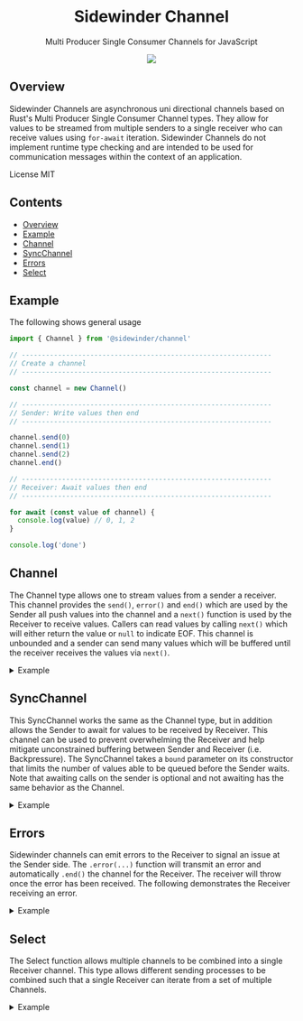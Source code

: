 <div align='center'>

<h1>Sidewinder Channel</h1>

<p>Multi Producer Single Consumer Channels for JavaScript</p>

[<img src="https://img.shields.io/npm/v/@sidewinder/channel?label=%40sidewinder%2Fchannel">](https://www.npmjs.com/package/@sidewinder/channel)

</div>

## Overview

Sidewinder Channels are asynchronous uni directional channels based on Rust's Multi Producer Single Consumer Channel types. They allow for values to be streamed from multiple senders to a single receiver who can receive values using `for-await` iteration. Sidewinder Channels do not implement runtime type checking and are intended to be used for communication messages within the context of an application.

License MIT

## Contents

- [Overview](#Overview)
- [Example](#Example)
- [Channel](#Channel)
- [SyncChannel](#SyncChannel)
- [Errors](#Errors)
- [Select](#Select)

## Example

The following shows general usage

```typescript
import { Channel } from '@sidewinder/channel'

// --------------------------------------------------------------
// Create a channel
// --------------------------------------------------------------

const channel = new Channel()

// --------------------------------------------------------------
// Sender: Write values then end
// --------------------------------------------------------------

channel.send(0)
channel.send(1)
channel.send(2)
channel.end()

// --------------------------------------------------------------
// Receiver: Await values then end
// --------------------------------------------------------------

for await (const value of channel) {
  console.log(value) // 0, 1, 2
}

console.log('done')
```

## Channel

The Channel type allows one to stream values from a sender a receiver. This channel provides the `send()`, `error()` and `end()` which are used by the Sender all push values into the channel and a `next()` function is used by the Receiver to receive values. Callers can read values by calling `next()` which will either return the value or `null` to indicate EOF. This channel is unbounded and a sender can send many values which will be buffered until the receiver receives the values via `next()`.

<details>
    <summary>Example</summary>

```typescript
import { Channel } from '@sidewinder/channel'

const channel = new Channel()

channel.send(0)
channel.send(1)
channel.send(2)
channel.end()

const value0 = await channel.next()
const value1 = await channel.next()
const value2 = await channel.next()
const eof = await channel.next() // null
```

</details>

## SyncChannel

This SyncChannel works the same as the Channel type, but in addition allows the Sender to await for values to be received by Receiver. This channel
can be used to prevent overwhelming the Receiver and help mitigate unconstrained buffering between Sender and Receiver (i.e. Backpressure). The SyncChannel takes a `bound` parameter on its constructor that limits the number of values able to be queued before the Sender waits. Note that awaiting calls on the sender is optional and not awaiting has the same behavior as the Channel.

<details>
    <summary>Example</summary>

```typescript
import { SyncChannel } from '@sidewinder/channel'

const channel = new Channel(1) // allow 1 value to be buffered

;(async () => {
  await channel.send(0) // 1 second
  await channel.send(1) // 2 seconds
  await channel.send(2) // 3 seconds
  await channel.end() // 4 seconds
  // done
})()

// Receiver waits 1 second before receiving the next value
await delay(1000)
const value0 = await channel.next()
await delay(1000)
const value1 = await channel.next()
await delay(1000)
const value2 = await channel.next()
await delay(1000)
const eof = await channel.next() // null
```

</details>

## Errors

Sidewinder channels can emit errors to the Receiver to signal an issue at the Sender side. The `.error(...)` function will transmit an error and automatically `.end()` the channel for the Receiver. The receiver will throw once the error has been received. The following demonstrates the Receiver receiving an error.

<details>
    <summary>Example</summary>

```typescript
import { Channel } from '@sidewinder/channel'

const channel = new Channel()

channel.send(0) // 1
channel.send(1) // 2
channel.error(new Error()) // error
channel.end() // optional: Has no effect

const value0 = await channel.next() // 1
const value1 = await channel.next() // 2
const value2 = await channel.next().catch((error) => error) // error
const eof = await channel.next() // null
```

</details>

## Select

The Select function allows multiple channels to be combined into a single Receiver channel. This type allows different sending processes to be combined such that a single Receiver can iterate from a set of multiple Channels.

<details>
    <summary>Example</summary>

```typescript
import { Channel, Select } from '@sidewinder/channel'

const numbers = new Channel<number>()
const strings = new Channel<string>()

numbers.send(0)
strings.send('hello')
numbers.send(1)
strings.send('world')
numbers.send(2)
numbers.end() // Note: all senders must end for the select
strings.end() //       receiver to end.

const select = Select([numbers, strings])
await channel.next() // 0
await channel.next() // 'hello'
await channel.next() // 1
await channel.next() // 'world'
await channel.next() // 2
await channel.next() // null - eof
```

</details>
